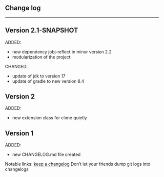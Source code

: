 ## Change log
----------------------

Version 2.1-SNAPSHOT
-------------

ADDED:

- new dependency jobj-reflect in minor version 2.2
- modularization of the project

CHANGED:

- update of jdk to version 17
- update of gradle to new version 8.4

Version 2
-------------

ADDED:

- new extension class for clone quietly

Version 1
-------------

ADDED:

- new CHANGELOG.md file created

Notable links:
[keep a changelog](http://keepachangelog.com/en/1.0.0/) Don’t let your friends dump git logs into changelogs
